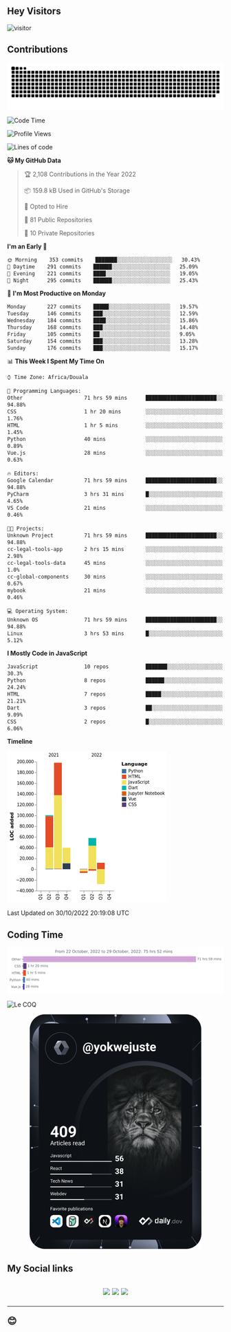 ## Hey Visitors
![visitor](https://profile-counter.glitch.me/yokwejuste/count.svg)

## Contributions
<p align="center">
  <img src="https://raw.githubusercontent.com/yokwejuste/yokwejuste/output/github-contribution-grid-snake.svg" />
</p>

<!--START_SECTION:waka-->
![Code Time](http://img.shields.io/badge/Code%20Time-1%2C247%20hrs%2015%20mins-blue)

![Profile Views](http://img.shields.io/badge/Profile%20Views-13-blue)

![Lines of code](https://img.shields.io/badge/From%20Hello%20World%20I%27ve%20Written-372%20Thousand%20lines%20of%20code-blue)

**🐱 My GitHub Data** 

> 🏆 2,108 Contributions in the Year 2022
 > 
> 📦 159.8 kB Used in GitHub's Storage 
 > 
> 💼 Opted to Hire
 > 
> 📜 81 Public Repositories 
 > 
> 🔑 10 Private Repositories  
 > 
**I'm an Early 🐤** 

```text
🌞 Morning    353 commits    ███████░░░░░░░░░░░░░░░░░░   30.43% 
🌆 Daytime    291 commits    ██████░░░░░░░░░░░░░░░░░░░   25.09% 
🌃 Evening    221 commits    ████░░░░░░░░░░░░░░░░░░░░░   19.05% 
🌙 Night      295 commits    ██████░░░░░░░░░░░░░░░░░░░   25.43%

```
📅 **I'm Most Productive on Monday** 

```text
Monday       227 commits    █████░░░░░░░░░░░░░░░░░░░░   19.57% 
Tuesday      146 commits    ███░░░░░░░░░░░░░░░░░░░░░░   12.59% 
Wednesday    184 commits    ████░░░░░░░░░░░░░░░░░░░░░   15.86% 
Thursday     168 commits    ███░░░░░░░░░░░░░░░░░░░░░░   14.48% 
Friday       105 commits    ██░░░░░░░░░░░░░░░░░░░░░░░   9.05% 
Saturday     154 commits    ███░░░░░░░░░░░░░░░░░░░░░░   13.28% 
Sunday       176 commits    ███░░░░░░░░░░░░░░░░░░░░░░   15.17%

```


📊 **This Week I Spent My Time On** 

```text
⌚︎ Time Zone: Africa/Douala

💬 Programming Languages: 
Other                    71 hrs 59 mins      ███████████████████████░░   94.88% 
CSS                      1 hr 20 mins        ░░░░░░░░░░░░░░░░░░░░░░░░░   1.76% 
HTML                     1 hr 5 mins         ░░░░░░░░░░░░░░░░░░░░░░░░░   1.45% 
Python                   40 mins             ░░░░░░░░░░░░░░░░░░░░░░░░░   0.89% 
Vue.js                   28 mins             ░░░░░░░░░░░░░░░░░░░░░░░░░   0.63%

🔥 Editors: 
Google Calendar          71 hrs 59 mins      ███████████████████████░░   94.88% 
PyCharm                  3 hrs 31 mins       █░░░░░░░░░░░░░░░░░░░░░░░░   4.65% 
VS Code                  21 mins             ░░░░░░░░░░░░░░░░░░░░░░░░░   0.46%

🐱‍💻 Projects: 
Unknown Project          71 hrs 59 mins      ███████████████████████░░   94.88% 
cc-legal-tools-app       2 hrs 15 mins       ░░░░░░░░░░░░░░░░░░░░░░░░░   2.98% 
cc-legal-tools-data      45 mins             ░░░░░░░░░░░░░░░░░░░░░░░░░   1.0% 
cc-global-components     30 mins             ░░░░░░░░░░░░░░░░░░░░░░░░░   0.67% 
mybook                   21 mins             ░░░░░░░░░░░░░░░░░░░░░░░░░   0.46%

💻 Operating System: 
Unknown OS               71 hrs 59 mins      ███████████████████████░░   94.88% 
Linux                    3 hrs 53 mins       █░░░░░░░░░░░░░░░░░░░░░░░░   5.12%

```

**I Mostly Code in JavaScript** 

```text
JavaScript               10 repos            ███████░░░░░░░░░░░░░░░░░░   30.3% 
Python                   8 repos             ██████░░░░░░░░░░░░░░░░░░░   24.24% 
HTML                     7 repos             █████░░░░░░░░░░░░░░░░░░░░   21.21% 
Dart                     3 repos             ██░░░░░░░░░░░░░░░░░░░░░░░   9.09% 
CSS                      2 repos             █░░░░░░░░░░░░░░░░░░░░░░░░   6.06%

```


**Timeline**

![Chart not found](https://raw.githubusercontent.com/yokwejuste/yokwejuste/master/charts/bar_graph.png) 


 Last Updated on 30/10/2022 20:19:08 UTC
<!--END_SECTION:waka-->

## Coding Time

[![wakatime-stats](https://github.com/yokwejuste/yokwejuste/blob/master/images/stat.svg)](https://wakatime.com/@yokwejuste)

![Le COQ](https://metrics.lecoq.io/yokwejuste/)
<p align="center">
  <a href="#"><img src="https://github.com/yokwejuste/yokwejuste/blob/master/devcard.svg" width="400" alt="Yonkeu K. Steve's Dev Card"/></a>
</p>
<h2>My Social links<h2>
<p align="center">
  <a href="https://twitter.com/yokwejuste"><img src="https://img.shields.io/badge/twitter-%231DA1F2.svg?style=for-the-badge&logo=Twitter&logoColor=white"></a>
  <a href="https://linkedin.com/in/yokwejuste"><img src="https://img.shields.io/badge/linkedin-%230077B5.svg?style=for-the-badge&logo=linkedin&logoColor=white"></a>
  <a href="https://instagram.com/yokwejuste0"><img src="https://img.shields.io/badge/instagram-%23E4405F.svg?style=for-the-badge&logo=Instagram&logoColor=white"></a>
</p>
<hr>
😊
